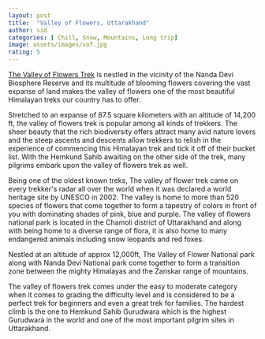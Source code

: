 ```yaml
---
layout: post
title:  "Valley of Flowers, Uttarakhand"
author: sid
categories: [ Chill, Snow, Mountains, Long trip]
image: assets/images/vof.jpg
rating: 5
---
```

[The Valley of Flowers Trek](https://www.justwravel.com/package/Valley-of-Flower-Trek) is nestled in the vicinity of the Nanda Devi Biosphere Reserve and its multitude of blooming flowers covering the vast expanse of land makes the valley of flowers one of the most beautiful Himalayan treks our country has to offer.

Stretched to an expanse of 87.5 square kilometers with an altitude of 14,200 ft, the valley of flowers trek is popular among all kinds of trekkers. The sheer beauty that the rich biodiversity offers attract many avid nature lovers and the steep ascents and descents allow trekkers to relish in the experience of commencing this Himalayan trek and tick it off of their bucket list. With the Hemkund Sahib awaiting on the other side of the trek, many pilgrims embark upon the valley of flowers trek as well. 

Being one of the oldest known treks, The valley of flower trek came on every trekker's radar all over the world when it was declared a world heritage site by UNESCO in 2002. The valley is home to more than 520 species of flowers that come together to form a tapestry of colors in front of you with dominating shades of pink, blue and purple. The valley of flowers national park is located in the Chamoli district of Uttarakhand and along with being home to a diverse range of flora, it is also home to many endangered animals including snow leopards and red foxes. 

Nestled at an altitude of approx 12,000ft, The Valley of Flower National park along with Nanda Devi National park come together to form a transition zone between the mighty Himalayas and the Zanskar range of mountains.

The valley of flowers trek comes under the easy to moderate category when it comes to grading the difficulty level and is considered to be a perfect trek for beginners and even a great trek for families. The hardest climb is the one to Hemkund Sahib Gurudwara which is the highest Gurudwara in the world and one of the most important pilgrim sites in Uttarakhand. 


<div class="pa-carousel-widget" style="width:100%; height:480px; display:none;"
  data-link="https://www.justwravel.com/package/Valley-of-Flower-Trek"
  data-title="Valley of Flowers, Uttarakhand"
  data-description="Chill, Snow, Mountains, Long trip"
  data-delay="3">
  <object data="https://lh3.googleusercontent.com/JogRrpZdL_TODsuDOh5PEqc0hcCcz9_N5_-SC2uVQxEkCRdwD_x2GZZboXZYoxFrOhR7ZDQvq4-ktcDB3SyWBHReo-B4ZplKUkAwkfHy5a7HsFbPcs0vDdrXmTU4BYc3L2JJO72X5q8=w1920-h1080"></object>
  <object data="https://lh3.googleusercontent.com/6lqeTwMtWUlLwMhPOxk7DoMLoJQPKw-cwxn8wqcE5UY7QAZX2TS5sEgcuNOgi6GTSHbsfwCYqL_gk9rRy8GI4us-MC8A5N4i_B-r_fv8-CwjIOiofNAOWCUGNpabZMN6ZSzn6Nq2YN0=w1920-h1080"></object>
  <object data="https://lh3.googleusercontent.com/jPAX7SEcCrdSEdq7jZb_0rdG926z9WgUSM6zaaf2bWZHO9RdO26gl5cxhOdfnNqCsh3KjBy0SqoNTZkikAgulwfV9V5g5-z-FEApqNGeTZSZdc40hiAFIhs3sqFSBbo2R2oVbpgitbo=w1920-h1080"></object>
  <object data="https://lh3.googleusercontent.com/LpBI7ciKwH5T3XQn_uAcBjFISWMh0PqPdOZPPeqPyXt9GoW5KQBli091SHaawJriG-3oNAOCQm2L9Rbp5H3OWqVP_XAOOSsmXUvv3RTwmIdfDqB8-kjZEDjMCIo8xCl6md-SHzI47Xo=w1920-h1080"></object>
  <object data="https://lh3.googleusercontent.com/7XITjGxIjZ2NofC-2vOQrypXAHjOiwoz2PDWZ8EiCnZIGownJOBVtITCmRTlRcjzcwuKKhoIzzcpMmIBbAJgQlvll4cvuqlmUUJQjzXoyZvLJIm-yJ-AdaVDo7urRJsdiS4LKVt38qA=w1920-h1080"></object>
  <object data="https://lh3.googleusercontent.com/KQeG-Hs9KC2py0R709FR__Ge7wJelt-CfJNugUspCIdwhWqx4az9i5dwnn7NQZU29R2q0EzPShjUB9WY609xx2Iw0DJfmzjaf_HTEEh88o6PGw0RuNA5PDM7S8VQTY3bXKT9bIXpb6Y=w1920-h1080"></object>
  <object data="https://lh3.googleusercontent.com/UWQTBV6Zg7lUYa5Qqa24ZoEtsxk3ZenkF7y39bb5vbAxZ0gE-jqzHAm-F-oGH1oXQbNbyrCFabd_2oXJZL5aFFKOg5LqtcpGv4zoZsbItr_OzVdKdgKKOFJZatRJB_B7SHVXNxkTDyU=w1920-h1080"></object>
  <object data="https://lh3.googleusercontent.com/HjfBC0ARrixN7nXSNcMrQDD-UrEx64ag0528W-jrsPEev8kazGTcGMMhDP7nTSdZBieb19IavtLq-r1R5TYY0G2AWd22sprFCZE7awgzBy7YRgR9nlX5o6AbzmlxGj6FRMQ_O1GLUb8=w1920-h1080"></object>
  <object data="https://lh3.googleusercontent.com/Qa2DHTjekoha6TahbYuMftj4Z1V49O71WhA7rZ2Wro8p1PI8mzf99g2_qT1v9mlZnRMm2-YMZmoAsNCfrqN77sKenSvjaA-Qvwg30Fw8my0VJ3s3sn0A7Wf-ANLSufZZ7S91Dt1Zi3Q=w1920-h1080"></object>
  <object data="https://lh3.googleusercontent.com/z2eTR1wgcFrbRskHYGU32cgV2dcKNs-hC0BTuzQZLluGR3CgruYszUbCLtaxKT76actExe_RXO9eIBvHk5NSXUSYwQNh0F-ZcvecitJZjd50Ld0b_ndjTy6Rt1u9s6BpHq459mOdrTM=w1920-h1080"></object>
  <object data="https://lh3.googleusercontent.com/h-OECbcdIWBftOeXi5j3xgzKYkC5Vyuv4AB_JQ4onGxHgu2V0D2MwwlmS4BGllUJ-H4R-n20t8eIbCMvMrFShoAJKGuxOvHQGMmxnrB2gpzLildP13gA9IrWEx1mb7TKyNEThvsAZqw=w1920-h1080"></object>
  <object data="https://lh3.googleusercontent.com/2P68fIUyDdi9gRofl1EAzB1EHg7Mt1iNL7BUwdkmW0Gvzze3uM249qkoVl24K7w7kMZBAD9cl0y__dUUEC5dd36XgpNYCQrAuLzNEicYMmYZ9LH52dnQS0Ve9VsMU8QalYOF7hyJN1Y=w1920-h1080"></object>
  <object data="https://lh3.googleusercontent.com/uIgpin5EAKeIY4WWrkpyuHWysyYOLThzEdIMi3DxDPB0OEcu9QWrswp3R0SzgC2fB8WqKCcuZsxk2Kva49HB5TnpihZQPauSlrnwNkZBnuWdGuxhtvBupv853NAqxAU0rJFc0AAYKNg=w1920-h1080"></object>
  <object data="https://lh3.googleusercontent.com/U3Jr469DPlck3WE63Uo7zjFMPknFkQedoG5vTMvHFhRtPgowc_6bMkxzo0b77kFaVfp1hCp6fwKyMpkwPgKlj57_9uRT7ayPlOXv0Qv-Zuv9ag2QTAozgQ9SpC2RnTwcLUTNGXUT0wI=w1920-h1080"></object>
</div>

